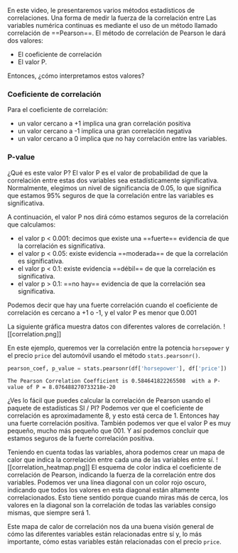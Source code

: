 En este video, le presentaremos varios métodos estadísticos de correlaciones.
Una forma de medir la fuerza de la correlación entre Las variables numérica continuas es mediante el uso de un método llamado correlación de ==Pearson==.
El método de correlación de Pearson le dará dos valores: 
- El coeficiente de correlación
- El valor P. 

Entonces, ¿cómo interpretamos estos valores?

### Coeficiente de correlación 
Para el coeficiente de correlación: 
- un valor cercano a +1 implica una gran correlación positiva
- un valor cercano a -1 implica una gran correlación negativa
- un valor cercano a 0 implica que no hay correlación entre las variables.

### P-value
¿Qué es este valor P? El valor P es el valor de probabilidad de que la correlación entre estas dos variables sea estadísticamente significativa. Normalmente, elegimos un nivel de significancia de 0.05, lo que significa que estamos 95% seguros de que la correlación entre las variables es significativa.

A continuación, el valor P nos dirá cómo estamos seguros de la correlación que calculamos:

- el valor p < 0.001: decimos que existe una ==fuerte== evidencia de que la correlación es significativa.
- el valor p < 0.05: existe evidencia ==moderada== de que la correlación es significativa.
- el valor p < 0.1: existe evidencia ==débil== de que la correlación es significativa.
- el valor p > 0.1: ==no hay== evidencia de que la correlación sea significativa.

Podemos decir que hay una fuerte correlación cuando el coeficiente de correlación es cercano a +1 o -1, y el valor P es menor que 0.001

La siguiente gráfica muestra datos con diferentes valores de correlación.
![[correlation.png]]

En este ejemplo, queremos ver la correlación entre la potencia `horsepower` y el precio `price` del automóvil usando el método `stats.pearsonr()`.

```py
pearson_coef, p_value = stats.pearsonr(df['horsepower'], df['price'])
```
	The Pearson Correlation Coefficient is 0.584641822265508  with a P-value of P = 8.076488270733218e-20

¿Ves lo fácil que puedes calcular la correlación de Pearson usando el paquete de estadísticas SI / PI?
Podemos ver que el coeficiente de correlación es aproximadamente 8, y esto está cerca de 1. Entonces hay una fuerte correlación positiva. También podemos ver que el valor P es muy pequeño, mucho más pequeño que 001.
Y así podemos concluir que estamos seguros de la fuerte correlación positiva.

Teniendo en cuenta todas las variables, ahora podemos crear un mapa de calor que indica la correlación entre cada una de las variables entre sí.
![[correlation_heatmap.png]]
El esquema de color indica el coeficiente de correlación de Pearson, indicando la fuerza de la correlación entre dos variables.
Podemos ver una línea diagonal con un color rojo oscuro, indicando que todos los valores en esta diagonal están altamente correlacionados.
Esto tiene sentido porque cuando miras más de cerca, los valores en la diagonal son la correlación de todas las variables consigo mismas, que siempre será 1.

Este mapa de calor de correlación nos da una buena visión general de cómo las diferentes variables están relacionadas entre sí y, lo más importante, cómo estas variables están relacionadas con el precio `price`.